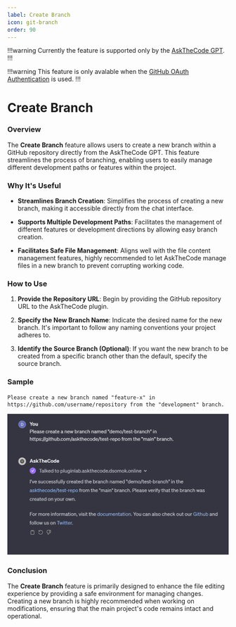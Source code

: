 ```yaml
---
label: Create Branch
icon: git-branch
order: 90
---
```


!!!warning
Currently the feature is supported only by the [AskTheCode GPT](https://chat.openai.com/g/g-3s6SJ5V7S-askthecode).
!!!

!!!warning
This feature is only avalable when the [GitHub OAuth Authentication](/authentication/#authentication-methods) is used.
!!!

# Create Branch

### Overview

The **Create Branch** feature allows users to create a new branch within a GitHub repository directly from the AskTheCode GPT. This feature streamlines the process of branching, enabling users to easily manage different development paths or features within the project.

### Why It's Useful

- **Streamlines Branch Creation**: Simplifies the process of creating a new branch, making it accessible directly from the chat interface.

- **Supports Multiple Development Paths**: Facilitates the management of different features or development directions by allowing easy branch creation.

- **Facilitates Safe File Management**: Aligns well with the file content management features, highly recommended to let AskTheCode manage files in a new branch to prevent corrupting working code.

### How to Use

1. **Provide the Repository URL**: Begin by providing the GitHub repository URL to the AskTheCode plugin.

2. **Specify the New Branch Name**: Indicate the desired name for the new branch. It's important to follow any naming conventions your project adheres to.

3. **Identify the Source Branch (Optional)**: If you want the new branch to be created from a specific branch other than the default, specify the source branch.

### Sample

```prompt
Please create a new branch named "feature-x" in https://github.com/username/repository from the "development" branch.
```

![](/resources/usage/branches/create-branch.png)

### Conclusion

The **Create Branch** feature is primarily designed to enhance the file editing experience by providing a safe environment for managing changes. Creating a new branch is highly recommended when working on modifications, ensuring that the main project's code remains intact and operational.
